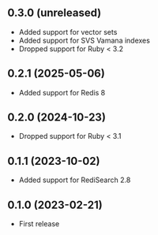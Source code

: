 ## 0.3.0 (unreleased)

- Added support for vector sets
- Added support for SVS Vamana indexes
- Dropped support for Ruby < 3.2

## 0.2.1 (2025-05-06)

- Added support for Redis 8

## 0.2.0 (2024-10-23)

- Dropped support for Ruby < 3.1

## 0.1.1 (2023-10-02)

- Added support for RediSearch 2.8

## 0.1.0 (2023-02-21)

- First release
